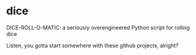 # dice
DICE-ROLL-O-MATIC: a seriously overengineered Python script for rolling dice

Listen, you gotta start somewhere with these github projects, alright?

